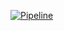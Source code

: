 [![Pipeline](https://github.com/JuanPastenCastillo/nextjs-playground/actions/workflows/pipeline.yml/badge.svg)](https://github.com/JuanPastenCastillo/nextjs-playground/actions/workflows/pipeline.yml)
